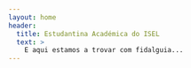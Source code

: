 ```yaml
---
layout: home
header:
  title: Estudantina Académica do ISEL
  text: >
    E aqui estamos a trovar com fidalguia...
---
```

